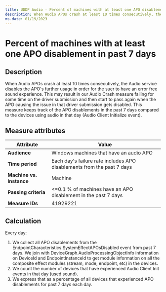 ```yaml
---
title: UDDP Audio - Percent of machines with at least one APO disablement in past seven days
description: When Audio APOs crash at least 10 times consecutively, the Audio service disables the APO's further usage in order for the suer to have an error free sound experience. This may result in our Audio Crash measure failing for some time on the driver submission and then start to pass again when the APO causing the issue in that driver submission gets disabled. This measure keeps track of the APO disablements in the past 7 days compared to the devices using audio in that day (Audio Client Initialize event)
ms.date: 01/19/2023
---
```


# Percent of machines with at least one APO disablement in past 7 days

## Description

When Audio APOs crash at least 10 times consecutively, the Audio service disables the APO's further usage in order for the suer to have an error free sound experience. This may result in our Audio Crash measure failing for some time on the driver submission and then start to pass again when the APO causing the issue in that driver submission gets disabled. This measure keeps track of the APO disablements in the past 7 days compared to the devices using audio in that day (Audio Client Initialize event).
## Measure attributes

|Attribute|Value|
|----|----|
|**Audience**|Windows machines that have an audio APO|
|**Time period**|Each day's failure rate includes APO disablements from the past 7 days|
|**Machine vs. Instance**|Machine|
|**Passing criteria**|<=0.1 % of machines have an APO disablement in the past 7 days|
|**Measure IDs**|41929221|

## Calculation

Every day:
1. We collect all APO disablements from the EndpointCharacteristics.SystemEffectAPOsDisabled event from past 7 days. We join with DeviceGraph.AudioProcessingObjectInfo information on DeviceId and EndpointInstanceId to get module information on all the composite effect modules (stream, mode, endpoint, etc) in the devices.
2. We count the number of devices that have experienced Audio Client Init events in that day (used sound).
3. We express that as a percentage of all devices that experienced APO disablements for past 7 days each day.